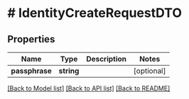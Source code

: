# # IdentityCreateRequestDTO

## Properties

Name | Type | Description | Notes
------------ | ------------- | ------------- | -------------
**passphrase** | **string** |  | [optional]

[[Back to Model list]](../../README.md#models) [[Back to API list]](../../README.md#endpoints) [[Back to README]](../../README.md)
